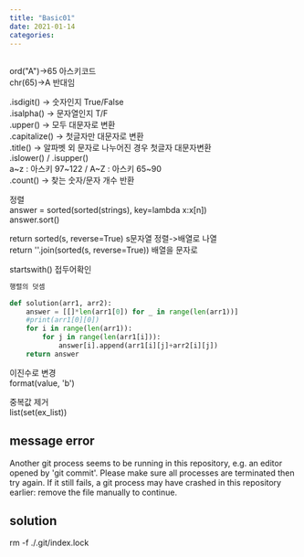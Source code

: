 ```yaml
---
title: "Basic01"
date: 2021-01-14
categories: 
---
```

## 
ord("A")->65 아스키코드   
chr(65)->A 반대임

.isdigit() -> 숫자인지 True/False   
.isalpha() -> 문자열인지 T/F   
.upper() -> 모두 대문자로 변환   
.capitalize() -> 첫글자만 대문자로 변환   
.title() -> 알파벳 외 문자로 나누어진 경우 첫글자 대문자변환   
.islower() / .isupper()   
a~z : 아스키 97~122 / A~Z : 아스키 65~90   
.count() -> 찾는 숫자/문자 개수 반환


 정렬   
answer = sorted(sorted(strings), key=lambda x:x[n])   
answer.sort()

 return sorted(s, reverse=True)  s문자열 정렬->배열로 나열   
 return ''.join(sorted(s, reverse=True))  배열을 문자로 

startswith() 접두어확인

```python
행렬의 덧셈

def solution(arr1, arr2):   
    answer = [[]*len(arr1[0]) for _ in range(len(arr1))]   
    #print(arr1[0][0])   
    for i in range(len(arr1)):   
        for j in range(len(arr1[i])):   
            answer[i].append(arr1[i][j]+arr2[i][j])   
    return answer
```

이진수로 변경   
format(value, 'b')

중복값 제거    
list(set(ex_list))

## message error
Another git process seems to be running in this repository, e.g.
an editor opened by 'git commit'. Please make sure all processes
are terminated then try again. If it still fails, a git process
may have crashed in this repository earlier:
remove the file manually to continue.



## solution
rm -f ./.git/index.lock
